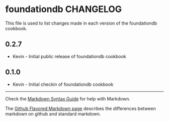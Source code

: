 foundationdb CHANGELOG
======================

This file is used to list changes made in each version of the foundationdb cookbook.

0.2.7
-----
- Kevin - Initial public release of foundationdb cookbook

0.1.0
-----
- Kevin - Initial checkin of foundationdb cookbook

- - -
Check the [Markdown Syntax Guide](http://daringfireball.net/projects/markdown/syntax) for help with Markdown.

The [Github Flavored Markdown page](http://github.github.com/github-flavored-markdown/) describes the differences between markdown on github and standard markdown.
